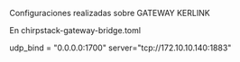 Configuraciones realizadas sobre GATEWAY KERLINK


En chirpstack-gateway-bridge.toml

  udp_bind = "0.0.0.0:1700"
  server="tcp://172.10.10.140:1883"
